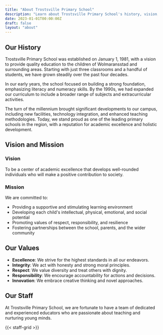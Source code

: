 ```yaml
---
title: "About Trostsville Primary School"
description: "Learn about Trostsville Primary School's history, vision, mission, and meet our dedicated staff members."
date: 2023-01-01T00:00:00Z
draft: false
layout: "about"
---
```


## Our History

Trostsville Primary School was established on January 1, 1981, with a vision to provide quality education to the children of Wolmaransstad and surrounding areas. Starting with just three classrooms and a handful of students, we have grown steadily over the past four decades.

In our early years, the school focused on building a strong foundation, emphasizing literacy and numeracy skills. By the 1990s, we had expanded our curriculum to include a broader range of subjects and extracurricular activities.

The turn of the millennium brought significant developments to our campus, including new facilities, technology integration, and enhanced teaching methodologies. Today, we stand proud as one of the leading primary schools in the region, with a reputation for academic excellence and holistic development.

## Vision and Mission

### Vision

To be a center of academic excellence that develops well-rounded individuals who will make a positive contribution to society.

### Mission

We are committed to:
- Providing a supportive and stimulating learning environment
- Developing each child's intellectual, physical, emotional, and social potential
- Promoting values of respect, responsibility, and resilience
- Fostering partnerships between the school, parents, and the wider community

## Our Values

- **Excellence**: We strive for the highest standards in all our endeavors.
- **Integrity**: We act with honesty and strong moral principles.
- **Respect**: We value diversity and treat others with dignity.
- **Responsibility**: We encourage accountability for actions and decisions.
- **Innovation**: We embrace creative thinking and novel approaches.

## Our Staff

At Trostsville Primary School, we are fortunate to have a team of dedicated and experienced educators who are passionate about teaching and nurturing young minds.

{{< staff-grid >}}
